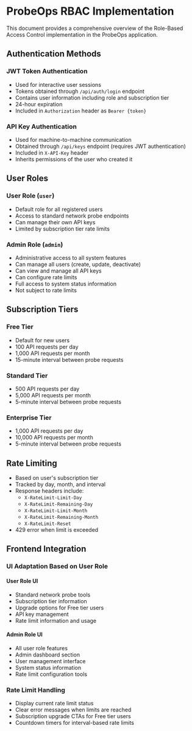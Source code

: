 # ProbeOps RBAC Implementation

This document provides a comprehensive overview of the Role-Based Access Control implementation in the ProbeOps application.

## Authentication Methods

### JWT Token Authentication
- Used for interactive user sessions
- Tokens obtained through `/api/auth/login` endpoint
- Contains user information including role and subscription tier
- 24-hour expiration
- Included in `Authorization` header as `Bearer {token}`

### API Key Authentication
- Used for machine-to-machine communication
- Obtained through `/api/keys` endpoint (requires JWT authentication)
- Included in `X-API-Key` header
- Inherits permissions of the user who created it

## User Roles

### User Role (`user`)
- Default role for all registered users
- Access to standard network probe endpoints
- Can manage their own API keys
- Limited by subscription tier rate limits

### Admin Role (`admin`)
- Administrative access to all system features
- Can manage all users (create, update, deactivate)
- Can view and manage all API keys
- Can configure rate limits
- Full access to system status information
- Not subject to rate limits

## Subscription Tiers

### Free Tier
- Default for new users
- 100 API requests per day
- 1,000 API requests per month
- 15-minute interval between probe requests

### Standard Tier
- 500 API requests per day
- 5,000 API requests per month
- 5-minute interval between probe requests

### Enterprise Tier
- 1,000 API requests per day
- 10,000 API requests per month
- 5-minute interval between probe requests

## Rate Limiting

- Based on user's subscription tier
- Tracked by day, month, and interval
- Response headers include:
  - `X-RateLimit-Limit-Day`
  - `X-RateLimit-Remaining-Day`
  - `X-RateLimit-Limit-Month`
  - `X-RateLimit-Remaining-Month`
  - `X-RateLimit-Reset`
- 429 error when limit is exceeded

## Frontend Integration

### UI Adaptation Based on User Role

#### User Role UI
- Standard network probe tools
- Subscription tier information
- Upgrade options for Free tier users
- API key management
- Rate limit information and usage

#### Admin Role UI
- All user role features
- Admin dashboard section
- User management interface
- System status information
- Rate limit configuration tools

### Rate Limit Handling
- Display current rate limit status
- Clear error messages when limits are reached
- Subscription upgrade CTAs for Free tier users
- Countdown timers for interval-based rate limits
